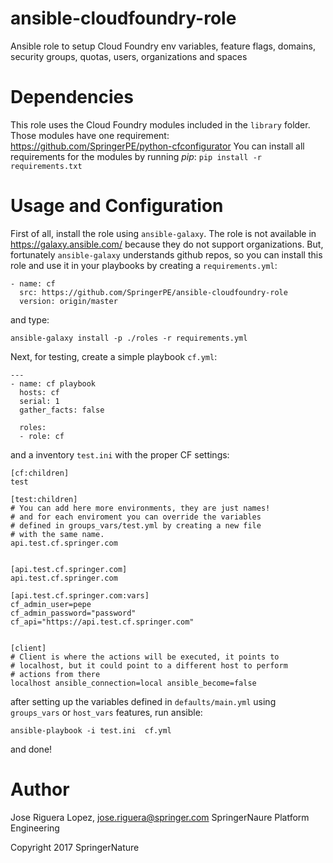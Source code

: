# ansible-cloudfoundry-role

Ansible role to setup Cloud Foundry env variables, feature flags, domains,
security groups, quotas, users, organizations and spaces


# Dependencies

This role uses the Cloud Foundry modules included in the `library` folder.
Those modules have one requirement: https://github.com/SpringerPE/python-cfconfigurator
You can install all requirements for the modules by running *pip*:
`pip install -r requirements.txt`


# Usage and Configuration

First of all, install the role using `ansible-galaxy`. The role is not available
in https://galaxy.ansible.com/ because they do not support organizations. But,
fortunately `ansible-galaxy` understands github repos, so you can install this
role and use it in your playbooks by creating a `requirements.yml`:

```
- name: cf
  src: https://github.com/SpringerPE/ansible-cloudfoundry-role
  version: origin/master
```
and type:
```
ansible-galaxy install -p ./roles -r requirements.yml
```

Next, for testing, create a simple playbook `cf.yml`:

```
---
- name: cf playbook
  hosts: cf
  serial: 1
  gather_facts: false

  roles:
  - role: cf
```

and a inventory `test.ini` with the proper CF settings:

```
[cf:children]
test

[test:children]
# You can add here more environments, they are just names!
# and for each enviroment you can override the variables
# defined in groups_vars/test.yml by creating a new file
# with the same name.
api.test.cf.springer.com


[api.test.cf.springer.com]
api.test.cf.springer.com

[api.test.cf.springer.com:vars]
cf_admin_user=pepe
cf_admin_password="password"
cf_api="https://api.test.cf.springer.com"


[client]
# Client is where the actions will be executed, it points to
# localhost, but it could point to a different host to perform
# actions from there
localhost ansible_connection=local ansible_become=false
```

after setting up the variables defined in `defaults/main.yml` using
`groups_vars` or `host_vars` features, run ansible:

```
ansible-playbook -i test.ini  cf.yml
```

and done!



# Author

Jose Riguera Lopez, jose.riguera@springer.com
SpringerNaure Platform Engineering

Copyright 2017 SpringerNature


